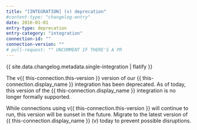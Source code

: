 ```yaml
---
title: "[INTEGRATION] (v) deprecation"
#content-type: "changelog-entry"
date: 2016-01-01
entry-type: deprecation
entry-category: "integration"
connection-id: ""
connection-version: ""
# pull-request: "" UNCOMMENT IF THERE'S A PR
---
```


{{ site.data.changelog.metadata.single-integration | flatify }}

The v{{ this-connection.this-version }} version of our {{ this-connection.display_name }} integration has been deprecated. As of today, this version of the {{ this-connection.display_name }} integration is no longer formally supported.

While connections using v{{ this-connection.this-version }} will continue to run, this version will be sunset in the future. Migrate to the latest version of {{ this-connection.display_name }} (v) today to prevent possible disruptions.